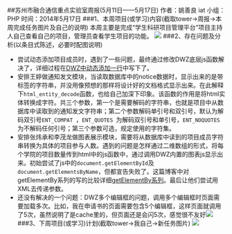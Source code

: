 ##苏州市融合通信重点实验室周报(5月11日——5月17日)
	作者：姚善良 iat                   小组：PHP                        时间：2014年5月17日
###1、本周项目(或学习)内容(截取tower->周报->本周完成任务图片及自己的说明)
本周主要是完成“学生科研项目管理平台”项目主持人自己查看自己的项目，管理员查看学生项目的功能。
![](http://i.imgur.com/I6bws9M.jpg)
###2、存在问题及分析(以条目式陈述，必要时配图说明)
* 尝试动态添加项目成员时，遇到了一些问题，最终通过修改DWZ底层js函数解决了，详细过程在[DWZ中动态添加一行](http://iat.net.cn/?post=79)中写下了。
* 安排王婷做通知发文模块，当读取数据库中的notice数据时，显示出来的是带标签的字符串，并没用像预想的那样将设计好的文档格式显示出来。在此解释下`html_entity_decode`函数，也给自己加深下印象。该函数的作用是将html实体转换成字符。共三个参数，第一个是需要解码的字符串，也就是项目中从数据库中读取到的通知发文字符串；第二个参数解码单引号和双引号，默认为解码双引号`ENT_COMPAT `，`ENT_QUOTES `为解码双引号和单引号，`ENT_NOQUOTES`为不解码任何引号；第三个参数可选，规定使用的字符集。
* 安排张炜承和李茂龙做图表展示模块，需要将从数据库中读到的项目成员字符串转换为具体的项目参与人数。遇到的问题是怎样通过二维数组的形式，将每个学院的项目数量传到html中的js函数中，通过调用DWZ内置的图表js显示出来。初始尝试了js中的`document.getElementById`及`document.getElementsByName`，但都宣告失败了。这篇博客中对getElementBy系列的写的比较详细[getElementBy系列](http://blog.sina.com.cn/s/blog_5734af8f01016c0e.html)。最后让他们尝试用XML去传递参数。
* 还没有解决的一个问题：DWZ多个编辑框的问题，调用多个编辑框时页面需要加载多次。比如，我在申请书的页面需要包含5个编辑框，这样页面就调用了5次，虽然说明了是cache里的，但页面还是会闪5次，感觉很不友好![](http://i.imgur.com/CJk4meC.jpg)
###3、下周项目(或学习)计划(截取tower->我自己->新任务图片)
![](http://i.imgur.com/XzLsHMZ.jpg)